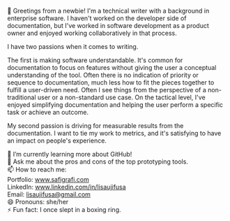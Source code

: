 👋 Greetings from a newbie! I'm a technical writer with a background in enterprise software. I haven't worked on the developer side of documentation, but I've worked in software development as a product owner and enjoyed working collaboratively in that process.<br/>

I have two passions when it comes to writing.<br/>

The first is making software understandable. It's common for documentation to focus on features without giving the user a conceptual understanding of the tool. Often there is no indication of priority or sequence to documentation, much less how to fit the pieces together to fulfill a user-driven need. Often I see things from the perspective of a non-traditional user or a non-standard use case. On the tactical level, I've enjoyed simplifying documentation and helping the user perform a specific task or achieve an outcome. <br/>

My second passion is driving for measurable results from the documentation. I want to tie my work to metrics, and it's satisfying to have an impact on people's experience.<br/>

🌱 I’m currently learning more about GitHub!<br/>
💬 Ask me about the pros and cons of the top prototyping tools.<br/>
📫 How to reach me:<br/>
Portfolio: www.safigrafi.com<br/>
LinkedIn: www.linkedin.com/in/lisaujifusa<br/>
Email: lisaujifusa@gmail.com<br/>
😄 Pronouns: she/her<br/>
⚡ Fun fact: I once slept in a boxing ring.
